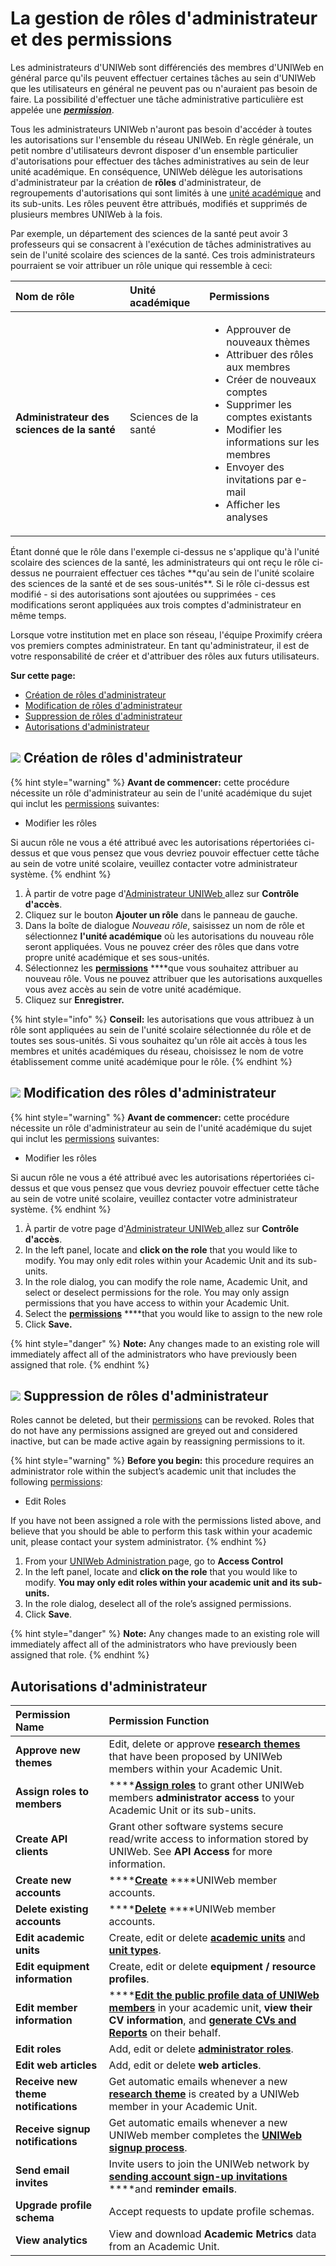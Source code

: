 # La gestion de rôles d'administrateur et des permissions

Les administrateurs d'UNIWeb sont différenciés des membres d'UNIWeb en général parce qu'ils peuvent effectuer certaines tâches au sein d'UNIWeb que les utilisateurs en général ne peuvent pas ou n'auraient pas besoin de faire. La possibilité d'effectuer une tâche administrative particulière est appelée une [_**permission**_](managing-administrator-roles-and-permissions.md#administrator-permissions).

Tous les administrateurs UNIWeb n'auront pas besoin d'accéder à toutes les autorisations sur l'ensemble du réseau UNIWeb. En règle générale, un petit nombre d'utilisateurs devront disposer d'un ensemble particulier d'autorisations pour effectuer des tâches administratives au sein de leur unité académique. En conséquence, UNIWeb délègue les autorisations d'administrateur par la création de **rôles** d'administrateur, de regroupements d'autorisations qui sont limités à une [unité académique](../academic-units/) and its sub-units. Les rôles peuvent être attribués, modifiés et supprimés de plusieurs membres UNIWeb à la fois.

Par exemple, un département des sciences de la santé peut avoir 3 professeurs qui se consacrent à l'exécution de tâches administratives au sein de l'unité scolaire des sciences de la santé. Ces trois administrateurs pourraient se voir attribuer un rôle unique qui ressemble à ceci:

<table>
  <thead>
    <tr>
      <th style="text-align:left">Nom de r&#xF4;le</th>
      <th style="text-align:left">Unit&#xE9; acad&#xE9;mique</th>
      <th style="text-align:left">Permissions</th>
    </tr>
  </thead>
  <tbody>
    <tr>
      <td style="text-align:left"><b>Administrateur des sciences de la sant&#xE9;</b>
      </td>
      <td style="text-align:left">Sciences de la sant&#xE9;</td>
      <td style="text-align:left">
        <ul>
          <li>Approuver de nouveaux th&#xE8;mes</li>
          <li>Attribuer des r&#xF4;les aux membres</li>
          <li>Cr&#xE9;er de nouveaux comptes</li>
          <li>Supprimer les comptes existants</li>
          <li>Modifier les informations sur les membres</li>
          <li>Envoyer des invitations par e-mail</li>
          <li>Afficher les analyses</li>
        </ul>
      </td>
    </tr>
  </tbody>
</table>Étant donné que le rôle dans l'exemple ci-dessus ne s'applique qu'à l'unité scolaire des sciences de la santé, les administrateurs qui ont reçu le rôle ci-dessus ne pourraient effectuer ces tâches **qu'au sein de l'unité scolaire des sciences de la santé et de ses sous-unités**. Si le rôle ci-dessus est modifié - si des autorisations sont ajoutées ou supprimées - ces modifications seront appliquées aux trois comptes d'administrateur en même temps.

Lorsque votre institution met en place son réseau, l'équipe Proximify créera vos premiers comptes administrateur. En tant qu'administrateur, il est de votre responsabilité de créer et d'attribuer des rôles aux futurs utilisateurs.

**Sur cette page:**

* [Création de rôles d'administrateur](managing-administrator-roles-and-permissions.md#creating-administrator-roles)
* [Modification de rôles d'administrateur](managing-administrator-roles-and-permissions.md#editing-administrator-roles)
* [Suppression de rôles d'administrateur](managing-administrator-roles-and-permissions.md#deleting-administrator-roles)
* [Autorisations d'administrateur](managing-administrator-roles-and-permissions.md#administrator-permissions)

## ![](../../.gitbook/assets/key%20%281%29.svg) **Création de rôles d'administrateur**

{% hint style="warning" %}
**Avant de commencer:** cette procédure nécessite un rôle d'administrateur au sein de l'unité académique du sujet qui inclut les [permissions](managing-administrator-roles-and-permissions.md#administrator-permissions) suivantes:

* Modifier les rôles

Si aucun rôle ne vous a été attribué avec les autorisations répertoriées ci-dessus et que vous pensez que vous devriez pouvoir effectuer cette tâche au sein de votre unité scolaire, veuillez contacter votre administrateur système.
{% endhint %}

1. À partir de votre page d'[Administrateur UNIWeb ](../../navigating-uniweb/the-administration-page.md)allez sur **Contrôle d'accès**. 
2. Cliquez sur le bouton **Ajouter un rôle** dans le panneau de gauche.
3. Dans la boîte de dialogue _Nouveau rôle_, saisissez un nom de rôle et sélectionnez **l'unité académique** où les autorisations du nouveau rôle seront appliquées. Vous ne pouvez créer des rôles que dans votre propre unité académique et ses sous-unités.
4. Sélectionnez les [**permissions**](managing-administrator-roles-and-permissions.md#administrator-permissions) ****que vous souhaitez attribuer au nouveau rôle. Vous ne pouvez attribuer que les autorisations auxquelles vous avez accès au sein de votre unité académique.
5. Cliquez sur **Enregistrer.**

{% hint style="info" %}
**Conseil:** les autorisations que vous attribuez à un rôle sont appliquées au sein de l'unité scolaire sélectionnée du rôle et de toutes ses sous-unités. Si vous souhaitez qu'un rôle ait accès à tous les membres et unités académiques du réseau, choisissez le nom de votre établissement comme unité académique pour le rôle.
{% endhint %}

## ![](../../.gitbook/assets/key%20%281%29.svg) **Modification des rôles d'administrateur**

{% hint style="warning" %}
**Avant de commencer:** cette procédure nécessite un rôle d'administrateur au sein de l'unité académique du sujet qui inclut les [permissions](managing-administrator-roles-and-permissions.md#administrator-permissions) suivantes:

* Modifier les rôles

Si aucun rôle ne vous a été attribué avec les autorisations répertoriées ci-dessus et que vous pensez que vous devriez pouvoir effectuer cette tâche au sein de votre unité scolaire, veuillez contacter votre administrateur système.
{% endhint %}

1. À partir de votre page d'[Administrateur UNIWeb ](../../navigating-uniweb/the-administration-page.md)allez sur **Contrôle d'accès**. 
2. In the left panel, locate and **click on the role** that you would like to modify. You may only edit roles within your Academic Unit and its sub-units.
3. In the role dialog, you can modify the role name, Academic Unit, and select or deselect permissions for the role. You may only assign permissions that you have access to within your Academic Unit.
4. Select the [**permissions**](managing-administrator-roles-and-permissions.md#administrator-permissions) ****that you would like to assign to the new role
5. Click **Save.**

{% hint style="danger" %}
**Note:** Any changes made to an existing role will immediately affect all of the administrators who have previously been assigned that role.
{% endhint %}

## ![](../../.gitbook/assets/key%20%281%29.svg) **Suppression de rôles d'administrateur**

Roles cannot be deleted, but their [permissions](managing-administrator-roles-and-permissions.md#administrator-permissions) can be revoked. Roles that do not have any permissions assigned are greyed out and considered inactive, but can be made active again by reassigning permissions to it.

{% hint style="warning" %}
**Before you begin:** this procedure requires an administrator role within the subject’s academic unit that includes the following [permissions](managing-administrator-roles-and-permissions.md#administrator-permissions):

* Edit Roles

If you have not been assigned a role with the permissions listed above, and believe that you should be able to perform this task within your academic unit, please contact your system administrator.
{% endhint %}

1. From your [UNIWeb Administration ](../../navigating-uniweb/the-administration-page.md)page, go to **Access Control**
2. In the left panel, locate and **click on the role** that you would like to modify. **You may only edit roles within your academic unit and its sub-units.**
3. In the role dialog, deselect all of the role’s assigned permissions.
4. Click **Save**.

{% hint style="danger" %}
**Note:** Any changes made to an existing role will immediately affect all of the administrators who have previously been assigned that role.
{% endhint %}

## **Autorisations d'administrateur**

| Permission Name | Permission Function |
| :--- | :--- |
| **Approve new themes** | Edit, delete or approve [**research themes**](../../networking-on-uniweb/research-themes/managing-research-themes.md) that have been proposed by UNIWeb members within your Academic Unit. |
| **Assign roles to members** | \*\*\*\*[**Assign roles**](managing-administrators.md) to grant other UNIWeb members **administrator access** to your Academic Unit or its sub-units. |
| **Create API clients** | Grant other software systems secure read/write access to information stored by UNIWeb. See **API Access** for more information. |
| **Create new accounts** | \*\*\*\*[**Create**](../account-management/account-creation.md#creating-uniweb-member-accounts-manually) ****UNIWeb member accounts. |
| **Delete existing accounts** | \*\*\*\*[**Delete**](../account-management/account-deletion.md#deleting-a-uniweb-members-account) ****UNIWeb member accounts. |
| **Edit academic units** | Create, edit or delete [**academic units**](../academic-units/managing-academic-units.md#create-an-academic-unit-manually) and [**unit types**](../academic-units/managing-academic-units.md#add-a-unit-type). |
| **Edit equipment information** | Create, edit or delete **equipment / resource profiles**. |
| **Edit member information** | \*\*\*\*[**Edit the public profile data of UNIWeb members**](../../networking-on-uniweb/filling-out-your-public-profile.md#filling-out-another-uniweb-members-public-profile) in your academic unit, **view their CV information**, and [**generate CVs and Reports**](../../your-academic-information/downloading-cvs-and-reports.md#downloading-member-cvs-and-reports) on their behalf. |
| **Edit roles** | Add, edit or delete [**administrator roles**](managing-administrator-roles-and-permissions.md). |
| **Edit web articles** | Add, edit or delete **web articles**. |
| **Receive new theme notifications** | Get automatic emails whenever a new [**research theme**](../../networking-on-uniweb/research-themes/managing-research-themes.md#approving-research-themes) is created by a UNIWeb member in your Academic Unit. |
| **Receive signup notifications** | Get automatic emails whenever a new UNIWeb member completes the [**UNIWeb signup process**](../account-management/account-creation.md). |
| **Send email invites** | Invite users to join the UNIWeb network by [**sending account sign-up invitations**](../account-management/account-creation.md#sending-account-activation-emails) ****and **reminder emails**. |
| **Upgrade profile schema** | Accept requests to update profile schemas. |
| **View analytics** | View and download **Academic Metrics** data from an Academic Unit. |

#### 

